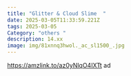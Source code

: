 ```yaml
---
title: "Glitter & Cloud Slime  "
date: 2025-03-05T11:33:59.221Z
tags: 2025-03-05
Category: "others "
description: 14.xx
image: img/81xnnq3hwol._ac_sl1500_.jpg
---
```

<!--StartFragment-->

https://amzlink.to/az0yNlqO4IXTt ad

<!--EndFragment-->